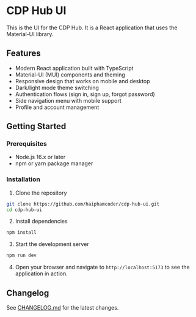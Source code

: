 # CDP Hub UI

This is the UI for the CDP Hub. It is a React application that uses the Material-UI library.

## Features

- Modern React application built with TypeScript
- Material-UI (MUI) components and theming
- Responsive design that works on mobile and desktop
- Dark/light mode theme switching
- Authentication flows (sign in, sign up, forgot password)
- Side navigation menu with mobile support
- Profile and account management

## Getting Started

### Prerequisites

- Node.js 16.x or later
- npm or yarn package manager

### Installation

1. Clone the repository

```bash
git clone https://github.com/haiphamcoder/cdp-hub-ui.git
cd cdp-hub-ui
```

2. Install dependencies

```bash
npm install
```

3. Start the development server

```bash
npm run dev
```

4. Open your browser and navigate to `http://localhost:5173` to see the application in action.

## Changelog

See [CHANGELOG.md](CHANGELOG.md) for the latest changes.







